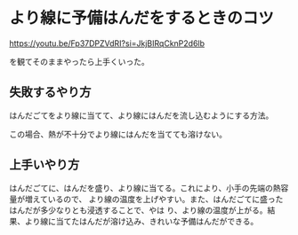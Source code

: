 # より線に予備はんだをするときのコツ

https://youtu.be/Fp37DPZVdRI?si=JkjBIRqCknP2d6lb

を観てそのままやったら上手くいった。

## 失敗するやり方

はんだごてをより線に当てて、より線にはんだを流し込むようにする方法。

この場合、熱が不十分でより線にはんだを当てても溶けない。

## 上手いやり方

はんだごてに、はんだを盛り、より線に当てる。これにより、小手の先端の熱容量が増えているので、
より線の温度を上げやすい。また、はんだごてに盛ったはんだが多少なりとも浸透することで、やは
り、より線の温度が上がる。結果、より線に当てたはんだが溶け込み、きれいな予備はんだができる。
